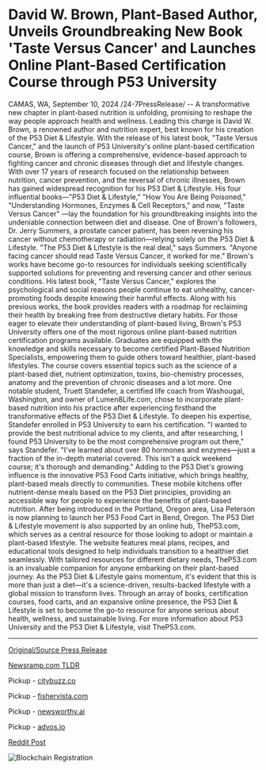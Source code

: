 # David W. Brown, Plant-Based Author, Unveils Groundbreaking New Book 'Taste Versus Cancer' and Launches Online Plant-Based Certification Course through P53 University

CAMAS, WA, September 10, 2024 /24-7PressRelease/ -- A transformative new chapter in plant-based nutrition is unfolding, promising to reshape the way people approach health and wellness. Leading this charge is David W. Brown, a renowned author and nutrition expert, best known for his creation of the P53 Diet & Lifestyle. With the release of his latest book, "Taste Versus Cancer," and the launch of P53 University's online plant-based certification course, Brown is offering a comprehensive, evidence-based approach to fighting cancer and chronic diseases through diet and lifestyle changes.  With over 17 years of research focused on the relationship between nutrition, cancer prevention, and the reversal of chronic illnesses, Brown has gained widespread recognition for his P53 Diet & Lifestyle. His four influential books—"P53 Diet & Lifestyle," "How You Are Being Poisoned," "Understanding Hormones, Enzymes & Cell Receptors," and now, "Taste Versus Cancer" —lay the foundation for his groundbreaking insights into the undeniable connection between diet and disease.  One of Brown's followers, Dr. Jerry Summers, a prostate cancer patient, has been reversing his cancer without chemotherapy or radiation—relying solely on the P53 Diet & Lifestyle. "The P53 Diet & Lifestyle is the real deal," says Summers. "Anyone facing cancer should read Taste Versus Cancer, it worked for me."  Brown's works have become go-to resources for individuals seeking scientifically supported solutions for preventing and reversing cancer and other serious conditions. His latest book, "Taste Versus Cancer," explores the psychological and social reasons people continue to eat unhealthy, cancer-promoting foods despite knowing their harmful effects. Along with his previous works, the book provides readers with a roadmap for reclaiming their health by breaking free from destructive dietary habits.  For those eager to elevate their understanding of plant-based living, Brown's P53 University offers one of the most rigorous online plant-based nutrition certification programs available. Graduates are equipped with the knowledge and skills necessary to become certified Plant-Based Nutrition Specialists, empowering them to guide others toward healthier, plant-based lifestyles. The course covers essential topics such as the science of a plant-based diet, nutrient optimization, toxins, bio-chemistry processes, anatomy and the prevention of chronic diseases and a lot more.  One notable student, Truett Standefer, a certified life coach from Washougal, Washington, and owner of Lumen8Life.com, chose to incorporate plant-based nutrition into his practice after experiencing firsthand the transformative effects of the P53 Diet & Lifestyle. To deepen his expertise, Standefer enrolled in P53 University to earn his certification. "I wanted to provide the best nutritional advice to my clients, and after researching, I found P53 University to be the most comprehensive program out there," says Standefer. "I've learned about over 80 hormones and enzymes—just a fraction of the in-depth material covered. This isn't a quick weekend course; it's thorough and demanding."  Adding to the P53 Diet's growing influence is the innovative P53 Food Carts initiative, which brings healthy, plant-based meals directly to communities. These mobile kitchens offer nutrient-dense meals based on the P53 Diet principles, providing an accessible way for people to experience the benefits of plant-based nutrition. After being introduced in the Portland, Oregon area, Lisa Peterson is now planning to launch her P53 Food Cart in Bend, Oregon.  The P53 Diet & Lifestyle movement is also supported by an online hub, TheP53.com, which serves as a central resource for those looking to adopt or maintain a plant-based lifestyle. The website features meal plans, recipes, and educational tools designed to help individuals transition to a healthier diet seamlessly. With tailored resources for different dietary needs, TheP53.com is an invaluable companion for anyone embarking on their plant-based journey.  As the P53 Diet & Lifestyle gains momentum, it's evident that this is more than just a diet—it's a science-driven, results-backed lifestyle with a global mission to transform lives. Through an array of books, certification courses, food carts, and an expansive online presence, the P53 Diet & Lifestyle is set to become the go-to resource for anyone serious about health, wellness, and sustainable living.  For more information about P53 University and the P53 Diet & Lifestyle, visit TheP53.com. 

---

[Original/Source Press Release](https://www.24-7pressrelease.com/press-release/514124/david-w-brown-plant-based-author-unveils-groundbreaking-new-book-taste-versus-cancer-and-launches-online-plant-based-certification-course-through-p53-university)
                    

[Newsramp.com TLDR](https://newsramp.com/curated-news/renowned-author-david-w-brown-leads-plant-based-nutrition-revolution/c7acadc21399d8de2c53328e53aa7ec0) 


Pickup - [citybuzz.co](https://citybuzz.co/2024/09/10/plant-based-nutrition-expert-david-w-brown-releases-new-book-and-certification-course)

Pickup - [fishervista.com](https://fishervista.com/en/david-w-brown-launches-taste-versus-cancer-book-and-p53-university-certification-course-pioneering-plant-based-nutrition/20246631)

Pickup - [newsworthy.ai](https://newsworthy.ai/curated/plant-based-nutrition-expert-david-w-brown-releases-new-book-and-online-certification-course/20246631)

Pickup - [advos.io](https://advos.io/en/david-w-brown-introduces-taste-versus-cancer-and-p53-university-certification-course/20246631)
 



[Reddit Post](https://www.reddit.com/r/AlternativeHealthNews/comments/1fdc0ji/renowned_author_david_w_brown_leads_plantbased/) 



![Blockchain Registration](https://cdn.newsramp.app/24-7PressRelease/qrcode/249/10/lendFQsF.webp)